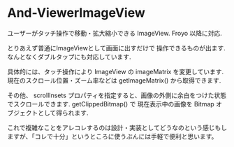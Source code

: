 # And-ViewerImageView
ユーザーがタッチ操作で移動・拡大縮小できる ImageView.
Froyo 以降に対応.

とりあえず普通にImageViewとして画面に出すだけで 操作できるものが出ます.
なんとなくダブルタップにも対応しています.


具体的には、タッチ操作により ImageView の imageMatrix を変更しています. 現在のスクロール位置・ズーム率などは getImageMatrix() から取得できます.


その他、
scrollInsets プロパティを指定すると、画像の外側に余白をつけた状態でスクロールできます.
getClippedBitmap() で 現在表示中の画像を Bitmap オブジェクトとして得られます.


これで複雑なことをアレコレするのは設計・実装としてどうなのという感じもしますが、「コレで十分」というところに使うぶんには手軽で便利と思います。



